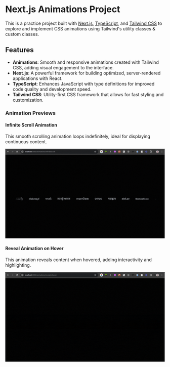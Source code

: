 # Next.js Animations Project

This is a practice project built with [Next.js](https://nextjs.org/), [TypeScript](https://www.typescriptlang.org/), and [Tailwind CSS](https://tailwindcss.com/) to explore and implement CSS animations using Tailwind's utility classes & custom classes.

## Features

- **Animations**: Smooth and responsive animations created with Tailwind CSS, adding visual engagement to the interface.
- **Next.js**: A powerful framework for building optimized, server-rendered applications with React.
- **TypeScript**: Enhances JavaScript with type definitions for improved code quality and development speed.
- **Tailwind CSS**: Utility-first CSS framework that allows for fast styling and customization.

### Animation Previews

#### Infinite Scroll Animation

This smooth scrolling animation loops indefinitely, ideal for displaying continuous content.

![Infinite Scroll Animation](src/assets/gifs/infinitescroll.gif)

#### Reveal Animation on Hover

This animation reveals content when hovered, adding interactivity and highlighting.

![Reveal Animation on Hover](src/assets/gifs/revealonhover.gif)
